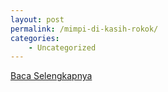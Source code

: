```yaml
---
layout: post
permalink: /mimpi-di-kasih-rokok/
categories:
    - Uncategorized
---
```


[Baca Selengkapnya](/04)